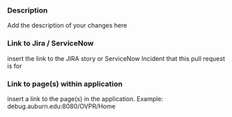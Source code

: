### Description
Add the description of your changes here

### Link to Jira / ServiceNow
insert the link to the JIRA story or ServiceNow Incident that this pull request is for

### Link to page(s) within application
insert a link to the page(s) in the application. Example: debug.auburn.edu:8080/OVPR/Home
